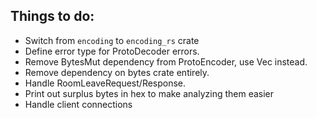 Things to do:
-------------

 - Switch from `encoding` to `encoding_rs` crate
 - Define error type for ProtoDecoder errors.
 - Remove BytesMut dependency from ProtoEncoder, use Vec<u8> instead.
 - Remove dependency on bytes crate entirely.
 - Handle RoomLeaveRequest/Response.
 - Print out surplus bytes in hex to make analyzing them easier
 - Handle client connections
